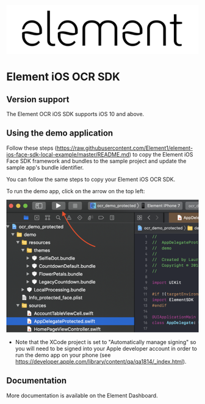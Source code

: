 ![element](https://github.com/Element1/element-ios-face-sdk-local-example/raw/master/images/element.png "element")

# Element iOS OCR SDK

## Version support

The Element OCR iOS SDK supports iOS 10 and above.

## Using the demo application

Follow these steps (https://raw.githubusercontent.com/Element1/element-ios-face-sdk-local-example/master/README.md) to copy the Element iOS Face SDK framework and bundles to the sample project and update the sample app's bundle identifier.

You can follow the same steps to copy your Element iOS OCR SDK.

To run the demo app, click on the arrow on the top left:

![run](https://github.com/Element1/element-ios-ocr-sdk-example/raw/main/images/run.png "run")

- Note that the XCode project is set to "Automatically manage signing" so you will need to be signed into your Apple developer account in order to run the demo app on your phone (see https://developer.apple.com/library/content/qa/qa1814/_index.html).

## Documentation

More documentation is available on the Element Dashboard.
